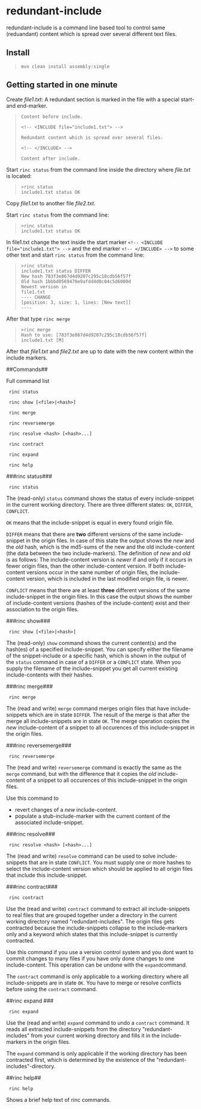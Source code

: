 # redundant-include #

redundant-include is a command line based tool to control same (reduandant) content which is spread over several different text files. 

## Install ##
>     mvn clean install assembly:single

## Getting started in one minute ##
Create *file1.txt*:
A redundant section is marked in the file with a special start- and end-marker.

>     Content before include.  
>
>     <!-- <INCLUDE file="include1.txt"> -->
>
>     Redundant content which is spread over several files.
>
>     <!-- </INCLUDE> -->   
> 
>     Content after include.


Start `rinc status` from the command line inside the directory where *file.txt* is located:
>     >rinc status
>     include1.txt status OK


Copy *file1.txt* to another file *file2.txt*.

Start `rinc status` from the command line:
>     >rinc status
>     include1.txt status OK

In file1.txt change the text inside the start marker `<!-- <INCLUDE file="include1.txt"> -->` and the end marker `<!-- </INCLUDE> -->` to some other text and start `rinc status` from the command line:
>     >rinc status
>     include1.txt status DIFFER
>     New hash 783f3e867d4d9207c295c18cdb56f57f
>     Old hash 1bbbd0569470e9afdd4d0c04c5d6000d
>     Newest version in
>     file1.txt
>     ---- CHANGE
>     [position: 3, size: 1, lines: [New text]]
>     ----

After that type `rinc merge`

>     >rinc merge
>     Hash to use: [783f3e867d4d9207c295c18cdb56f57f]
>     include1.txt [M]

After that *file1.txt* and *file2.txt* are up to date with the new content within the include markers.


##Commands##

Full command list

<!-- <INC file="status"> -->

     rinc status

<!-- </INC> -->
<!-- <INC file="show"> -->

     rinc show [<file>|<hash>]

<!-- </INC> -->
<!-- <INC file="merge"> -->

     rinc merge

<!-- </INC> -->
<!-- <INC file="reversemerge"> -->

     rinc reversemerge

<!-- </INC> -->
<!-- <INC file="resolve"> -->

     rinc resolve <hash> [<hash>...]

<!-- </INC> -->
<!-- <INC file="contract"> -->

     rinc contract

<!-- </INC> -->
<!-- <INC file="expand"> -->

     rinc expand

<!-- </INC> -->
<!-- <INC file="help"> -->

     rinc help

<!-- </INC> -->


###rinc status###

<!-- <INC file="status"> -->

     rinc status

<!-- </INC> -->

The (read-only) `status` command shows the status of every include-snippet in the current working directory. 
There are three different states: `OK`, `DIFFER`, `CONFLICT`. 

`OK` means that the include-snippet is equal in every found origin file.

`DIFFER` means that there are **two** different versions of the same include-snippet in the origin files. In case of this state the output shows the *new* and the *old* hash, which is the md5-sums of the new and the old include-content (the data between the two include-markers).
The definition of *new* and *old* is as follows:
The include-content version is *newer* if and only if it occurs in fewer origin files, than the other include-content version. If both include-content versions occur in the same number of origin files, the include-content version, which is included in the last modified origin file, is newer.

`CONFLICT` means that there are at least **three** different versions of the same include-snippet in the origin files. In this case the output shows the number of include-content versions (hashes of the include-content) exist and their association to the origin files. 


###rinc show###

<!-- <INC file="show"> -->

     rinc show [<file>|<hash>]

<!-- </INC> -->

The (read-only) `show` command shows the current content(s) and the hash(es) of a specified include-snippet. You can specify either the filename of the snippet-include or a specific hash, which is shown in the output of the `status` command in case of a `DIFFER` or a `CONFLICT` state.
When you supply the filename of the include-snippet you get all current existing include-contents with their hashes.


###rinc merge###

<!-- <INC file="merge"> -->

     rinc merge

<!-- </INC> -->

The (read and write) `merge` command merges origin files that have include-snippets which are in state `DIFFER`.
The result of the merge is that after the merge all include-snippets are in state `OK`. The merge operation copies the *new* include-content of a snippet to all occurences of this include-snippet in the origin files.


###rinc reversemerge###

<!-- <INC file="reversemerge"> -->

     rinc reversemerge

<!-- </INC> -->

The (read and write) `reversemerge` command is exactly the same as the `merge` command, but with the difference that it copies the *old* include-content of a snippet to all occurences of this include-snippet in the origin files.

Use this command to 

* revert changes of a *new* include-content.
* populate a stub-include-marker with the current content of the associated include-snippet.


###rinc resolve###

<!-- <INC file="resolve"> -->

     rinc resolve <hash> [<hash>...]

<!-- </INC> -->

The (read and write) `resolve` command can be used to solve include-snippets that are in state `CONFLICT`. 
You must supply one or more hashes to select the include-content version which should be applied to all origin files that include this include-snippet.


###rinc contract###

<!-- <INC file="contract"> -->

     rinc contract

<!-- </INC> -->

Use the (read and write) `contract` command to extract all include-snippets to real files that are grouped together under a directory in the current working directory named "redundant-includes". The origin files gets contracted because the include-snippets collapse to the include-markers only and a keyword which states that this include-snippet is currently contracted.

Use this command if you use a version control system and you dont want to commit changes to many files if you have only done changes to one include-content. This operation can be undone with the `expand`command.

The `contract` command is only applicable to a working directory where all include-snippets are in state `OK`. You have to merge or resolve conflicts before using the `contract` command.


##rinc expand ###

<!-- <INC file="expand"> -->

     rinc expand

<!-- </INC> -->

Use the (read and write) `expand` command to undo a `contract` command. It reads all extracted include-snippets from the directory "redundant-includes" from your current working directory and fills it in the include-markers in the origin files.

The `expand` command is only applicable if the working directory has been contracted first, which is determined by the existence of the "redundant-includes"-directory.


##rinc help##

<!-- <INC file="help"> -->

     rinc help

<!-- </INC> -->

Shows a brief help text of rinc commands.

<!---
##Todos##
* Show numbers of origin files in status
* support for same include in same origin file
* Test resolve with more than one conflict
-->
